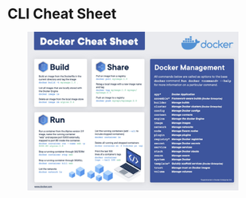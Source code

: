 # CLI Cheat Sheet

<figure><img src="../../.gitbook/assets/docker-cheat-sheet (2).jpg" alt=""><figcaption></figcaption></figure>
